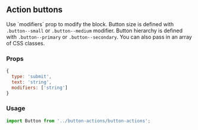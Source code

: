 ## Action buttons

Use ´modifiers´ prop to modify the block. 
Button size is defined with `.button--small` or `.button--medium` modifier. 
Button hierarchy is defined with `.button--primary` or `.button--secondary`.
You can also pass in an array of CSS classes.

### Props

```javascript
{
  type: 'submit',
  text: 'string',
  modifiers: ['string']
}
```

### Usage

```javascript
import Button from '../button-actions/button-actions';
```
